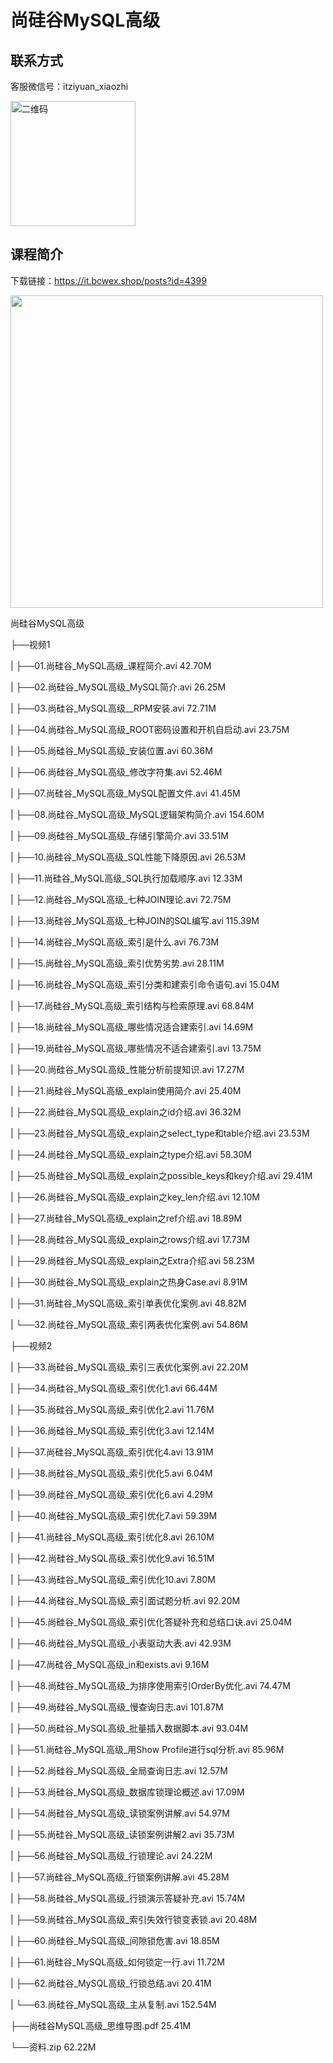 # 尚硅谷MySQL高级

## 联系方式

客服微信号：itziyuan_xiaozhi

<img src="https://ziyuanyun.oss-cn-guangzhou.aliyuncs.com/common/20240614073449/666b82192834a.jpg" width="200" height="200" alt="二维码">

## 课程简介

下载链接：https://it.bcwex.shop/posts?id=4399

<img src="https://ziyuanyun.oss-cn-guangzhou.aliyuncs.com/yun/20240902073016/66d4f9084da86.jpg" width="500" alt="">

  

 尚硅谷MySQL高级

 ├──视频1

 | ├──01.尚硅谷_MySQL高级_课程简介.avi 42.70M

 | ├──02.尚硅谷_MySQL高级_MySQL简介.avi 26.25M

 | ├──03.尚硅谷_MySQL高级__RPM安装.avi 72.71M

 | ├──04.尚硅谷_MySQL高级_ROOT密码设置和开机自启动.avi 23.75M

 | ├──05.尚硅谷_MySQL高级_安装位置.avi 60.36M

 | ├──06.尚硅谷_MySQL高级_修改字符集.avi 52.46M

 | ├──07.尚硅谷_MySQL高级_MySQL配置文件.avi 41.45M

 | ├──08.尚硅谷_MySQL高级_MySQL逻辑架构简介.avi 154.60M

 | ├──09.尚硅谷_MySQL高级_存储引擎简介.avi 33.51M

 | ├──10.尚硅谷_MySQL高级_SQL性能下降原因.avi 26.53M

 | ├──11.尚硅谷_MySQL高级_SQL执行加载顺序.avi 12.33M

 | ├──12.尚硅谷_MySQL高级_七种JOIN理论.avi 72.75M

 | ├──13.尚硅谷_MySQL高级_七种JOIN的SQL编写.avi 115.39M

 | ├──14.尚硅谷_MySQL高级_索引是什么.avi 76.73M

 | ├──15.尚硅谷_MySQL高级_索引优势劣势.avi 28.11M

 | ├──16.尚硅谷_MySQL高级_索引分类和建索引命令语句.avi 15.04M

 | ├──17.尚硅谷_MySQL高级_索引结构与检索原理.avi 68.84M

 | ├──18.尚硅谷_MySQL高级_哪些情况适合建索引.avi 14.69M

 | ├──19.尚硅谷_MySQL高级_哪些情况不适合建索引.avi 13.75M

 | ├──20.尚硅谷_MySQL高级_性能分析前提知识.avi 17.27M

 | ├──21.尚硅谷_MySQL高级_explain使用简介.avi 25.40M

 | ├──22.尚硅谷_MySQL高级_explain之id介绍.avi 36.32M

 | ├──23.尚硅谷_MySQL高级_explain之select_type和table介绍.avi 23.53M

 | ├──24.尚硅谷_MySQL高级_explain之type介绍.avi 58.30M

 | ├──25.尚硅谷_MySQL高级_explain之possible_keys和key介绍.avi 29.41M

 | ├──26.尚硅谷_MySQL高级_explain之key_len介绍.avi 12.10M

 | ├──27.尚硅谷_MySQL高级_explain之ref介绍.avi 18.89M

 | ├──28.尚硅谷_MySQL高级_explain之rows介绍.avi 17.73M

 | ├──29.尚硅谷_MySQL高级_explain之Extra介绍.avi 58.23M

 | ├──30.尚硅谷_MySQL高级_explain之热身Case.avi 8.91M

 | ├──31.尚硅谷_MySQL高级_索引单表优化案例.avi 48.82M

 | └──32.尚硅谷_MySQL高级_索引两表优化案例.avi 54.86M

 ├──视频2

 | ├──33.尚硅谷_MySQL高级_索引三表优化案例.avi 22.20M

 | ├──34.尚硅谷_MySQL高级_索引优化1.avi 66.44M

 | ├──35.尚硅谷_MySQL高级_索引优化2.avi 11.76M

 | ├──36.尚硅谷_MySQL高级_索引优化3.avi 12.14M

 | ├──37.尚硅谷_MySQL高级_索引优化4.avi 13.91M

 | ├──38.尚硅谷_MySQL高级_索引优化5.avi 6.04M

 | ├──39.尚硅谷_MySQL高级_索引优化6.avi 4.29M

 | ├──40.尚硅谷_MySQL高级_索引优化7.avi 59.39M

 | ├──41.尚硅谷_MySQL高级_索引优化8.avi 26.10M

 | ├──42.尚硅谷_MySQL高级_索引优化9.avi 16.51M

 | ├──43.尚硅谷_MySQL高级_索引优化10.avi 7.80M

 | ├──44.尚硅谷_MySQL高级_索引面试题分析.avi 92.20M

 | ├──45.尚硅谷_MySQL高级_索引优化答疑补充和总结口诀.avi 25.04M

 | ├──46.尚硅谷_MySQL高级_小表驱动大表.avi 42.93M

 | ├──47.尚硅谷_MySQL高级_in和exists.avi 9.16M

 | ├──48.尚硅谷_MySQL高级_为排序使用索引OrderBy优化.avi 74.47M

 | ├──49.尚硅谷_MySQL高级_慢查询日志.avi 101.87M

 | ├──50.尚硅谷_MySQL高级_批量插入数据脚本.avi 93.04M

 | ├──51.尚硅谷_MySQL高级_用Show Profile进行sql分析.avi 85.96M

 | ├──52.尚硅谷_MySQL高级_全局查询日志.avi 12.57M

 | ├──53.尚硅谷_MySQL高级_数据库锁理论概述.avi 17.09M

 | ├──54.尚硅谷_MySQL高级_读锁案例讲解.avi 54.97M

 | ├──55.尚硅谷_MySQL高级_读锁案例讲解2.avi 35.73M

 | ├──56.尚硅谷_MySQL高级_行锁理论.avi 24.22M

 | ├──57.尚硅谷_MySQL高级_行锁案例讲解.avi 45.28M

 | ├──58.尚硅谷_MySQL高级_行锁演示答疑补充.avi 15.74M

 | ├──59.尚硅谷_MySQL高级_索引失效行锁变表锁.avi 20.48M

 | ├──60.尚硅谷_MySQL高级_间隙锁危害.avi 18.85M

 | ├──61.尚硅谷_MySQL高级_如何锁定一行.avi 11.72M

 | ├──62.尚硅谷_MySQL高级_行锁总结.avi 20.41M

 | └──63.尚硅谷_MySQL高级_主从复制.avi 152.54M

 ├──尚硅谷MySQL高级_思维导图.pdf 25.41M

 └──资料.zip 62.22M

  